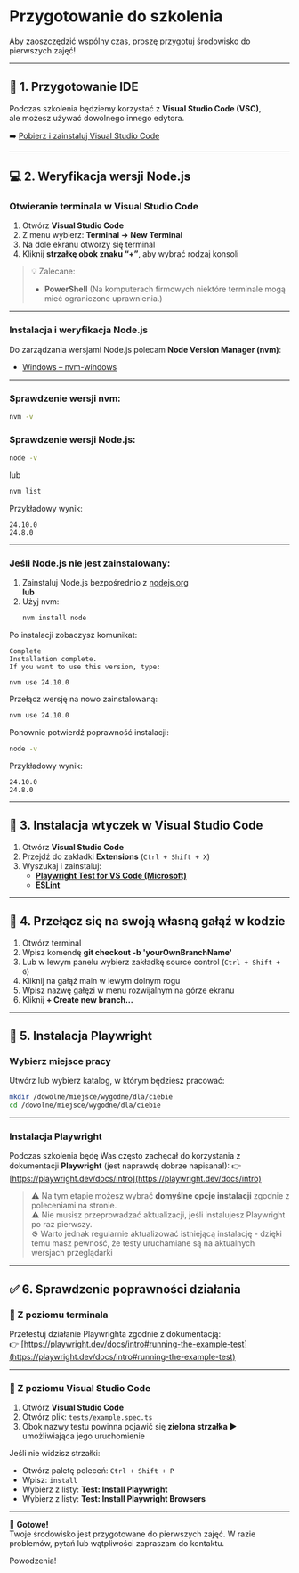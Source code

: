 # Przygotowanie do szkolenia

Aby zaoszczędzić wspólny czas, proszę przygotuj środowisko do pierwszych zajęć!  

---

## 🧰 1. Przygotowanie IDE

Podczas szkolenia będziemy korzystać z **Visual Studio Code (VSC)**,  
ale możesz używać dowolnego innego edytora.

➡️ [Pobierz i zainstaluj Visual Studio Code](https://code.visualstudio.com/)

---

## 💻 2. Weryfikacja wersji Node.js

### Otwieranie terminala w Visual Studio Code

1. Otwórz **Visual Studio Code**  
2. Z menu wybierz: **Terminal → New Terminal**  
3. Na dole ekranu otworzy się terminal  
4. Kliknij **strzałkę obok znaku “+”**, aby wybrać rodzaj konsoli  

> 💡 Zalecane:  
> - **PowerShell**
> (Na komputerach firmowych niektóre terminale mogą mieć ograniczone uprawnienia.)

---

### Instalacja i weryfikacja Node.js

Do zarządzania wersjami Node.js polecam **Node Version Manager (nvm)**:

- [Windows – nvm-windows](https://github.com/coreybutler/nvm-windows)

---

### Sprawdzenie wersji nvm:
```sh
nvm -v
```

### Sprawdzenie wersji Node.js:
```sh
node -v
```
lub
```sh
nvm list
```

Przykładowy wynik:
```
24.10.0
24.8.0
```

---

### Jeśli Node.js nie jest zainstalowany:

1. Zainstaluj Node.js bezpośrednio z [nodejs.org](https://nodejs.org/en)  
   **lub**
2. Użyj nvm:
   ```sh
   nvm install node
   ```

Po instalacji zobaczysz komunikat:
```
Complete
Installation complete.
If you want to use this version, type:

nvm use 24.10.0
```

Przełącz wersję na nowo zainstalowaną:
```sh
nvm use 24.10.0
```

Ponownie potwierdź poprawność instalacji:
```sh
node -v
```

Przykładowy wynik:
```
24.10.0
24.8.0
```

---

## 🔌 3. Instalacja wtyczek w Visual Studio Code

1. Otwórz **Visual Studio Code**  
2. Przejdź do zakładki **Extensions** (`Ctrl + Shift + X`)  
3. Wyszukaj i zainstaluj:
   - [**Playwright Test for VS Code (Microsoft)**](https://marketplace.visualstudio.com/items?itemName=ms-playwright.playwright)
   - [**ESLint**](https://marketplace.visualstudio.com/items?itemName=dbaeumer.vscode-eslint)

---

## 🌿 4. Przełącz się na swoją własną gałąź w kodzie

1. Otwórz terminal   
2. Wpisz komendę **git checkout -b 'yourOwnBranchName'**
3. Lub w lewym panelu wybierz zakładkę source control (`Ctrl + Shift + G`)
4. Kliknij na gałąź main w lewym dolnym rogu
5. Wpisz nazwę gałęzi w menu rozwijalnym na górze ekranu
6. Kliknij **+ Create new branch...**

---

## 🧪 5. Instalacja Playwright

### Wybierz miejsce pracy

Utwórz lub wybierz katalog, w którym będziesz pracować:

```sh
mkdir /dowolne/miejsce/wygodne/dla/ciebie
cd /dowolne/miejsce/wygodne/dla/ciebie
```

---

### Instalacja Playwright

Podczas szkolenia będę Was często zachęcał do korzystania z dokumentacji **Playwright** (jest naprawdę dobrze napisana!):
👉 [https://playwright.dev/docs/intro](https://playwright.dev/docs/intro)

> ⚠️ Na tym etapie możesz wybrać **domyślne opcje instalacji** zgodnie z poleceniami na stronie.  
> ⚠️ Nie musisz przeprowadzać aktualizacji, jeśli instalujesz Playwright po raz pierwszy.  
> ⚙️ Warto jednak regularnie aktualizować istniejącą instalację - dzięki temu masz pewność, że testy uruchamiane są na aktualnych wersjach przeglądarki

---

## ✅ 6. Sprawdzenie poprawności działania

### 🔹 Z poziomu terminala

Przetestuj działanie Playwrighta zgodnie z dokumentacją:  
👉 [https://playwright.dev/docs/intro#running-the-example-test](https://playwright.dev/docs/intro#running-the-example-test)

---

### 🔹 Z poziomu Visual Studio Code

1. Otwórz **Visual Studio Code**  
2. Otwórz plik: `tests/example.spec.ts`  
3. Obok nazwy testu powinna pojawić się **zielona strzałka ▶️** umożliwiająca jego uruchomienie  

Jeśli nie widzisz strzałki:
- Otwórz paletę poleceń: `Ctrl + Shift + P`
- Wpisz: `install`
- Wybierz z listy: **Test: Install Playwright**
- Wybierz z listy: **Test: Install Playwright Browsers**

---

🎉 **Gotowe!**  
Twoje środowisko jest przygotowane do pierwszych zajęć.
W razie problemów, pytań lub wątpliwości zapraszam do kontaktu.

Powodzenia!